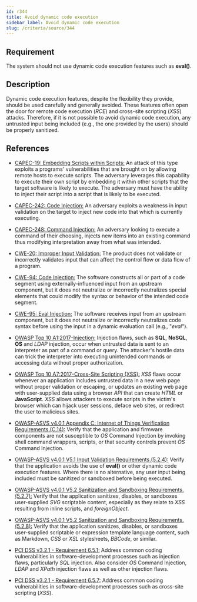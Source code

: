 ```yaml
---
id: r344
title: Avoid dynamic code execution
sidebar_label: Avoid dynamic code execution
slug: /criteria/source/344
---
```


## Requirement

The system should not use dynamic code execution features
such as **eval()**.

## Description

Dynamic code execution features,
despite the flexibility they provide,
should be used carefully and generally avoided.
These features often open the door
for remote code execution (*RCE*)
and cross-site scripting (*XSS*) attacks.
Therefore,
if it is not possible to avoid dynamic code execution,
any untrusted input being included (e.g., the one provided by the users)
should be properly sanitized.

## References

- [CAPEC-19: Embedding Scripts within Scripts:](http://capec.mitre.org/data/definitions/19.html)
An attack of this type
exploits a programs' vulnerabilities
that are brought on by allowing remote hosts to execute scripts.
The adversary leverages this capability to execute their own script
by embedding it within other scripts that the target software
is likely to execute.
The adversary must have the ability to inject their script
into a script that is likely to be executed.

- [CAPEC-242: Code Injection:](http://capec.mitre.org/data/definitions/242.html)
An adversary exploits a weakness in input validation
on the target to inject new code into that
which is currently executing.

- [CAPEC-248: Command Injection:](http://capec.mitre.org/data/definitions/248.html)
An adversary looking to execute a command
of their choosing,
injects new items into an existing command
thus modifying interpretation away
from what was intended.

- [CWE-20: Improper Input Validation:](https://cwe.mitre.org/data/definitions/20.html)
The product does not validate
or incorrectly validates input
that can affect the control flow
or data flow of a program.

- [CWE-94: Code Injection:](https://cwe.mitre.org/data/definitions/94.html)
The software constructs all
or part of a code segment using externally-influenced input
from an upstream component,
but it does not neutralize
or incorrectly neutralizes special elements
that could modify the syntax
or behavior of the intended code segment.

- [CWE-95: Eval Injection:](https://cwe.mitre.org/data/definitions/95.html)
The software receives input from an upstream component,
but it does not neutralize
or incorrectly neutralizes code syntax
before using the input in a dynamic evaluation call (e.g., "*eval*").

- [OWASP Top 10 A1:2017-Injection:](https://owasp.org/www-project-top-ten/OWASP_Top_Ten_2017/Top_10-2017_A1-Injection)
Injection flaws, such as **SQL**, **NoSQL**,
**OS** and *LDAP* injection,
occur when untrusted data is sent to an interpreter
as part of a command or query.
The attacker's hostile data
can trick the interpreter into executing unintended commands
or accessing data without proper authorization.

- [OWASP Top 10 A7:2017-Cross-Site Scripting (XSS):](https://owasp.org/www-project-top-ten/OWASP_Top_Ten_2017/Top_10-2017_A7-Cross-Site_Scripting_(XSS))
*XSS* flaws occur
whenever an application includes untrusted data
in a new web page without proper validation or escaping,
or updates an existing web page with user-supplied data
using a browser *API* that can create *HTML* or **JavaScript**.
*XSS* allows attackers to execute scripts in the victim's browser
which can hijack user sessions, deface web sites,
or redirect the user to malicious sites.

- [OWASP-ASVS v4.0.1 Appendix C: Internet of Things Verification Requirements.(C.14):](https://owasp.org/www-pdf-archive/OWASP_Application_Security_Verification_Standard_4.0-en.pdf)
Verify that the application and firmware components
are not susceptible to *OS* Command Injection
by invoking shell command wrappers, scripts,
or that security controls prevent *OS* Command Injection.

- [OWASP-ASVS v4.0.1 V5.1 Input Validation Requirements.(5.2.4):](https://owasp.org/www-pdf-archive/OWASP_Application_Security_Verification_Standard_4.0-en.pdf)
Verify that the application
avoids the use of **eval()**
or other dynamic code execution features.
Where there is no alternative,
any user input being included
must be sanitized or sandboxed
before being executed.

- [OWASP-ASVS v4.0.1 V5.2 Sanitization and Sandboxing Requirements.(5.2.7):](https://owasp.org/www-pdf-archive/OWASP_Application_Security_Verification_Standard_4.0-en.pdf)
Verify that the application sanitizes, disables,
or sandboxes user-supplied *SVG* scriptable content,
especially as they relate to *XSS* resulting
from inline scripts, and *foreignObject*.

- [OWASP-ASVS v4.0.1 V5.2 Sanitization and Sandboxing Requirements.(5.2.8):](https://owasp.org/www-pdf-archive/OWASP_Application_Security_Verification_Standard_4.0-en.pdf)
Verify that the application sanitizes, disables,
or sandboxes user-supplied scriptable
or expression template language content,
such as Markdown, *CSS*
or *XSL* stylesheets, *BBCode*, or similar.

- [PCI DSS v3.2.1 - Requirement 6.5.1:](https://www.pcisecuritystandards.org/documents/PCI_DSS_v3-2-1.pdf)
Address common coding vulnerabilities
in software-development processes
such as injection flaws,
particularly *SQL* injection.
Also consider *OS* Command Injection,
*LDAP* and *XPath* injection flaws
as well as other injection flaws.

- [PCI DSS v3.2.1 - Requirement 6.5.7:](https://www.pcisecuritystandards.org/documents/PCI_DSS_v3-2-1.pdf)
Address common coding vulnerabilities
in software-development processes
such as cross-site scripting (*XSS*).
